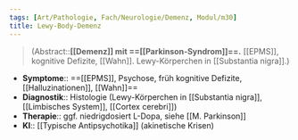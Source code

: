 ```yaml
---
tags: [Art/Pathologie, Fach/Neurologie/Demenz, Modul/m30]
title: Lewy-Body-Demenz
---
```

> (Abstract::**[[Demenz]] mit ==[[Parkinson-Syndrom]]==.** [[EPMS]], kognitive Defizite, [[Wahn]]. Lewy-Körperchen in [[Substantia nigra]].)
- **Symptome**:: ==[[EPMS]], Psychose, früh kognitive Defizite, [[Halluzinationen]], [[Wahn]]==
- **Diagnostik**:: Histologie (Lewy-Körperchen in [[Substantia nigra]], [[Limbisches System]], [[Cortex cerebri]])
- **Therapie**:: ggf. niedrigdosiert L-Dopa, siehe [[M. Parkinson]]
- **KI**:: [[Typische Antipsychotika]] (akinetische Krisen)